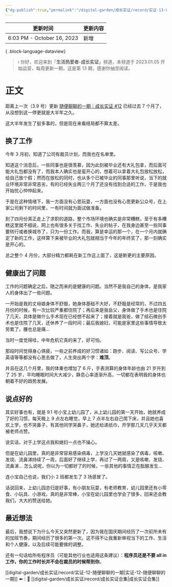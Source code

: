 ```yaml
---
{"dg-publish":true,"permalink":"/digital-garden/成长实证/record/实证-13-很久没有更新了/","noteIcon":"1"}
---
```



| 更新时间                       | 更新内容 |
| -------------------------- | ---- |
| 6:03 PM - October 16, 2023 | 新增   |

{ .block-language-dataview}

> ℹ️ 你好，欢迎来到「**生活热爱者-成长实证**」频道，本频道于 2023.01.05 开始运营，每周更新一期，这是第 13 期，感谢你抽空阅读。

# 正文

距离上一次（3.9 号）更新 [随便聊聊的一期｜成长实证 #12](https://mp.weixin.qq.com/s/5__g-rv7RD4EJi-1L8unjA) 已经过去 7 个月了，从没想到这一停更就是大半年之久。

这大半年发生了挺多事的，但是现在来看结局都不算太差。

## 换了工作

今年 3 月初，知道了公司有裁员计划，而我也在名单里。 

知道这个消息后，一些同事也是很羡慕，因为此刻被毕业还有大礼包拿，而后面可能大礼包都没有了，而我本人确实也是蛮开心的，想着可以拿着大礼包放松放松，给自己放个假；然而在放松的同时，也从多个已被毕业的同事那里听说，当下的就业环境非常非常恶劣，有的已经失业两三个月了还没有找到合适的工作，于是我也开始忧心忡忡起来。

于是在这种情绪下，我一方面没有心思玩耍，一方面也没有心思更新公众号，在上家公司剩下的时间里，一有时间就为面试做准备。

到了四月份真正走上了求职的道路，整个市场环境也确实是非常糟糕，至于有多糟糕这里就不细说，网上也有很多关于找工作、失业的帖子，在我身边甚至一些同事要转行或者换城市了，只为一份工作。而我，算是幸运的那一个，在一个月内就确定了新的工作，这样算下来被毕业的大礼包就相当于今年的年终奖了，那一刻确实是开心的。

总之整个 4 月份，大部分精力都耗在新工作这上面了，这是断更的主要原因。

## 健康出了问题

工作的问题确定之后，随之而来的是健康的问题。当然不是我自己的身体，是我家人的身体出了一些问题。

一开始是我的丈母娘身体不舒服，她身体基础不大好，不舒服是经常的，不过四五月份的时候，有一次比较严重都住院了；再后来是我岳父，身体做了手术也是住院了几天，具体是做什么手术现在已经想不起来了；接着就是我爸，做了结石微创手术也是住院了几天，还休养了一段时间；最后我媳妇，可能是家里这些事情导致太劳累了，腰也总是痛…

当时一度觉得哇，中年危机它真的来了，好可怕。

那段时间觉得身心俱疲，一些之前养成的好习惯诸如：跑步、阅读、写公众号、学英语等等都没有心思去做了，人生突出两个字：**难顶**。

并且在这几个月里，我的体重也增加了 6 斤，手表测算的身体年龄也由 21 岁升到了 25 岁，平均睡眠时间大大减少，静息心率逐渐升高，一切都在表明我的身体也朝着不好的趋势发展。

## 说点好的

其实好事也有，就是 9.1 号小宝上幼儿园了，从上幼儿园的第一天开始，她就养成了好的习惯，每天晚上 9 点左右睡觉，早上 7 点半左右自己爬下床，并且她也喜欢上学，也不哭鼻子，有其他同学哭鼻子，她还给递纸巾，开学那几天几乎天天都被老师点赞。

说实话，对于上学这点我和媳妇一点也不操心。

但是在幼儿园里，真的是非常容易感染病毒，上学没几天她就感染了病毒，咳嗽、发烧、流鼻涕持续了一周，后面好了继续上学，再过了一两周，又是咳嗽、发烧、流鼻涕… 怎么说呢，你以为一切都好了的时候，一些其他的事情正在酝酿发生…

连小宝自己也说，我们小 2 班都发生了 3 场感冒了。

话说回来，上幼儿园总归是好事，有小朋友玩耍，有老师教育，幼儿园里还有小零食、小玩具、小游戏，真的是非常棒，小宝在幼儿园里也学会了很多，回来还会教我们，大大的赞送给她。

## 最近想法

最后，我想说下为什么今天又突然更新了，因为我在国庆期间经历了一次前所未有的加班节奏，期间经历了很多的第一次。这不得不让我重新审视当下的工作、生活和个人健康，以及后续可能要做的调整。

还有一句话给所有程序员（可能其他行业也适用这条建议）：**程序员还是不要 all in 工作，你的工作时长并不会在裁员的时候帮到你**。

[[digital-garden/成长实证/record/实证-12-随便聊聊的一期\|实证-12-随便聊聊的一期]] ⬅️｜📑 [[digital-garden/成长实证/record/成长实证合集\|成长实证合集]]
